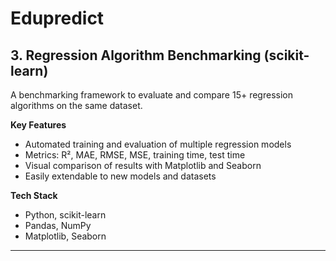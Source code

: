 # Edupredict


## 3. Regression Algorithm Benchmarking (scikit-learn)

A benchmarking framework to evaluate and compare 15+ regression algorithms on the same dataset.

**Key Features**
- Automated training and evaluation of multiple regression models
- Metrics: R², MAE, RMSE, MSE, training time, test time
- Visual comparison of results with Matplotlib and Seaborn
- Easily extendable to new models and datasets

**Tech Stack**
- Python, scikit-learn
- Pandas, NumPy
- Matplotlib, Seaborn

---
